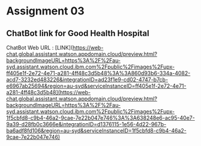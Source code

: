 # Assignment 03 
## ChatBot link for Good Health Hospital

ChatBot Web URL : [LINK](https://web-chat.global.assistant.watson.appdomain.cloud/preview.html?backgroundImageURL=https%3A%2F%2Fau-syd.assistant.watson.cloud.ibm.com%2Fpublic%2Fimages%2Fupx-ff405e1f-2e72-4e71-a281-4ff48c3d5b48%3A%3A860d93b6-334a-4082-acd7-3232ed483226&integrationID=ad23f1e9-cd02-4747-b7cb-e6967ab25694&region=au-syd&serviceInstanceID=ff405e1f-2e72-4e71-a281-4ff48c3d5b48](https://web-chat.global.assistant.watson.appdomain.cloud/preview.html?backgroundImageURL=https%3A%2F%2Fau-syd.assistant.watson.cloud.ibm.com%2Fpublic%2Fimages%2Fupx-1f5cbfd8-c9b4-46a2-9cae-7e22b047e746%3A%3A638248e6-ac95-40e7-9a39-d28fb0c3666e&integrationID=d1376115-1e56-4d22-967b-ba6adf8fd106&region=au-syd&serviceInstanceID=1f5cbfd8-c9b4-46a2-9cae-7e22b047e746)
